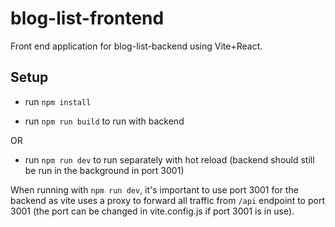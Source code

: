 # blog-list-frontend

Front end application for blog-list-backend using Vite+React.

## Setup

- run `npm install`

- run `npm run build` to run with backend

OR

- run `npm run dev` to run separately with hot reload (backend should still be run in the background in port 3001)

When running with `npm run dev`, it's important to use port 3001 for the backend as vite uses a proxy to forward all traffic from `/api` endpoint to port 3001 (the port can be changed in vite.config.js if port 3001 is in use).
